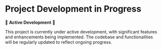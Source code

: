 # Project Development in Progress

🚧 **Active Development** 🚧

This project is currently under active development, with significant features and
enhancements being implemented. The codebase and functionalities will be regularly updated
to reflect ongoing progress.
